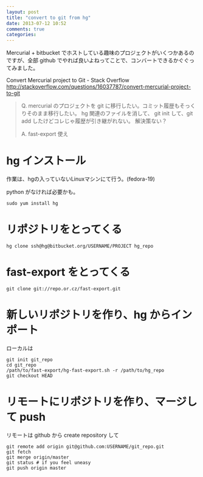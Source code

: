 ```yaml
---
layout: post
title: "convert to git from hg"
date: 2013-07-12 10:52
comments: true
categories:
---
```


Mercurial + bitbucket でホストしている趣味のプロジェクトがいくつかあるのですが、全部 github でやれば良いよねってことで、コンバートできるかぐぐってみました。

Convert Mercurial project to Git - Stack Overflow http://stackoverflow.com/questions/16037787/convert-mercurial-project-to-git

> Q. mercurial のプロジェクトを git に移行したい。コミット履歴もそっくりそのまま移行したい。
> hg 関連のファイルを消して、 git init して、git add したけどコレじゃ履歴が引き継がれない。
> 解決策ない？
>
> A. fast-export 使え

# hg インストール

作業は、hgの入っていないLinuxマシンにて行う。(fedora-19)

python がなければ必要かも。

```
sudo yum install hg
```

# リポジトリをとってくる


```
hg clone ssh@hg@bitbucket.org/USERNAME/PROJECT hg_repo
```

# fast-export をとってくる

```
git clone git://repo.or.cz/fast-export.git
```

# 新しいリポジトリを作り、hg からインポート

ローカルは

```
git init git_repo
cd git_repo
/path/to/fast-export/hg-fast-export.sh -r /path/to/hg_repo
git checkout HEAD
```

# リモートにリポジトリを作り、マージして push

リモートは github から create repository して

```
git remote add origin git@github.com:USERNAME/git_repo.git
git fetch
git merge origin/master
git status # if you feel uneasy
git push origin master
```
